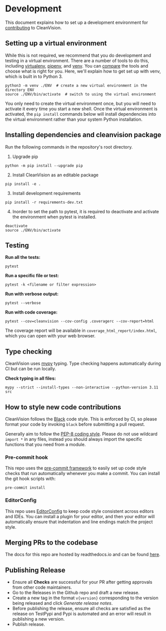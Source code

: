 # Development

This document explains how to set up a development environment for [contributing](CONTRIBUTING.md) to CleanVision.

## Setting up a virtual environment

While this is not required, we recommend that you do development and testing in
a virtual environment. There are a number of tools to do this, including
[virtualenv](https://virtualenv.pypa.io/), [pipenv](https://pipenv.pypa.io/),
and [venv](https://docs.python.org/3/library/venv.html). You can
[compare](https://stackoverflow.com/questions/41573587/what-is-the-difference-between-venv-pyvenv-pyenv-virtualenv-virtualenvwrappe)
the tools and choose what is right for you. Here, we'll explain how to get set
up with venv, which is built in to Python 3.

```shell
python3 -m venv ./ENV  # create a new virtual environment in the directory ENV
source ./ENV/bin/activate  # switch to using the virtual environment
```

You only need to create the virtual environment once, but you will need to
activate it every time you start a new shell. Once the virtual environment is
activated, the `pip install` commands below will install dependencies into the
virtual environment rather than your system Python installation.

## Installing dependencies and cleanvision package

Run the following commands in the repository's root directory.
1. Upgrade pip
```shell
python -m pip install --upgrade pip
```
2. Install CleanVision as an editable package
```shell
pip install -e .
```
3. Install development requirements
```shell
pip install -r requirements-dev.txt
```
4. Inorder to set the path to pytest, it is required to deactivate and activate the environment when pytest is installed.
```shell
deactivate
source ./ENV/bin/activate
```

## Testing

**Run all the tests:**

```shell
pytest
```

**Run a specific file or test:**

```shell
pytest -k <filename or filter expression>
```

**Run with verbose output:**

```shell
pytest --verbose
```

**Run with code coverage:**

```shell
pytest --cov=cleanvision --cov-config .coveragerc --cov-report=html
```

The coverage report will be available in `coverage_html_report/index.html`,
which you can open with your web browser.

## Type checking

CleanVision uses [mypy](https://mypy.readthedocs.io/en/stable/) typing. Type checking happens automatically during CI but can be run locally.

**Check typing in all files:**

```shell
mypy --strict --install-types --non-interactive --python-version 3.11  src
```

## How to style new code contributions

CleanVision follows the [Black](https://black.readthedocs.io/) code style. This is
enforced by CI, so please format your code by invoking `black` before submitting a pull request.

Generally aim to follow the [PEP-8 coding style](https://peps.python.org/pep-0008/).
Please do not use wildcard `import *` in any files, instead you should always import the specific functions that you need from a module.

### Pre-commit hook

This repo uses the [pre-commit framework](https://pre-commit.com/) to easily
set up code style checks that run automatically whenever you make a commit.
You can install the git hook scripts with:

```shell
pre-commit install
```

### EditorConfig

This repo uses [EditorConfig](https://editorconfig.org/) to keep code style
consistent across editors and IDEs. You can install a plugin for your editor,
and then your editor will automatically ensure that indentation and line
endings match the project style.

## Merging PRs to the codebase

The docs for this repo are hosted by readthedocs.io and can be found [here](https://cleanvision.readthedocs.io/en/latest/).


## Publishing Release
- Ensure all **Checks** are successful for your PR after getting approvals from other code maintainers.
- Go to the Releases in the Github repo and draft a new release.
- Create a new tag in the format `v{version}` corresponding to the version being released and click *Generate  release notes*.
- Before publishing the release, ensure all checks are satisfied as the release on TestPypi and Pypi is automated and an error will result in publishing a new version.
- Publish release.
